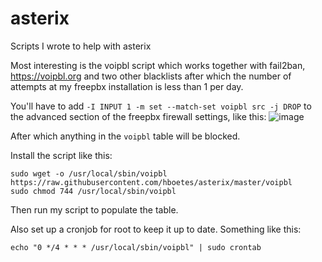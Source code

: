 # asterix
Scripts I wrote to help with asterix

Most interesting is the voipbl script which works together with fail2ban, https://voipbl.org and two other blacklists after which the number of attempts at my freepbx installation is less than 1 per day.

You'll have to add `-I INPUT 1 -m set --match-set voipbl src -j DROP` to the advanced section of the freepbx firewall settings, like this:
![image](https://user-images.githubusercontent.com/2285225/137595541-969a7556-dba4-42a0-85b9-b31248ac770a.png)

After which anything in the `voipbl` table will be blocked.

Install the script like this:

``` shell
sudo wget -o /usr/local/sbin/voipbl https://raw.githubusercontent.com/hboetes/asterix/master/voipbl
sudo chmod 744 /usr/local/sbin/voipbl
```

Then run my script to populate the table.

Also set up a cronjob for root to keep it up to date. Something like this:

``` shell
echo "0 */4 * * * /usr/local/sbin/voipbl" | sudo crontab
```
